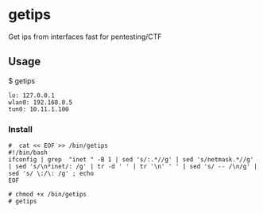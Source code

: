 # getips
Get ips from interfaces fast for pentesting/CTF

## Usage
$ getips

```
lo: 127.0.0.1
wlan0: 192.168.0.5 
tun0: 10.11.1.100
```

### Install
```
#  cat << EOF >> /bin/getips
#!/bin/bash
ifconfig | grep  "inet " -B 1 | sed 's/:.*//g' | sed 's/netmask.*//g' | sed 's/\n*inet/: /g' | tr -d ' ' | tr '\n' ' ' | sed 's/ -- /\n/g' | sed 's/ \:/\: /g' ; echo
EOF

# chmod +x /bin/getips
# getips
```
